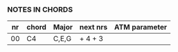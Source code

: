 ### NOTES IN CHORDS

|  nr  | chord | Major | next nrs  | ATM parameter|
| ---  | ---   | ---   | ---       | --- |
| 00   | C4    | C,E,G |   + 4 + 3 |	 |